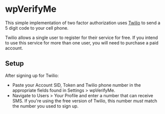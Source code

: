 # wpVerifyMe

This simple implementation of two factor authorization uses [Twilio](https://www.twilio.com/try-twilio) to send a 5 digit code to your cell phone.

Twilio allows a single user to register for their service for free. If you intend to use this service for more than one user, you will need to purchase a paid account.

## Setup

After signing up for Twilio:
- Paste your Account SID, Token and Twilio phone number in the appropriate fields found in Settings > wpVerifyMe.
- Navigate to Users > Your Profile and enter a number that can receive SMS. If you're using the free version of Twilio, this number _must_ match the number you used to sign up.